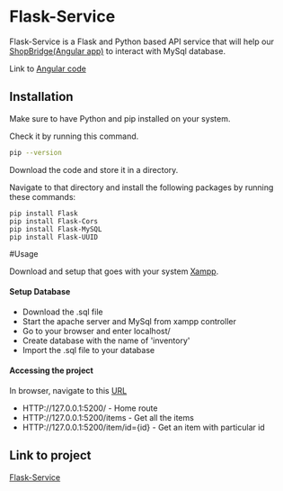 # Flask-Service

Flask-Service is a Flask and Python based API service that will help our [ShopBridge(Angular app)](http://shopbridge.netlify.app/) to interact with MySql database.

Link to [Angular code](https://github.com/Madhav-77/ShopBridge)

## Installation

Make sure to have Python and pip installed on your system.

Check it by running this command.
```bash
pip --version
```
Download the code and store it in a directory.

Navigate to that directory and install the following packages by running these commands: 

```
pip install Flask
pip install Flask-Cors
pip install Flask-MySQL
pip install Flask-UUID
```

#Usage

Download and setup that goes with your system [Xampp](https://www.apachefriends.org/download.html).

#### Setup Database
- Download the .sql file
- Start the apache server and MySql from xampp controller 
- Go to your browser and enter localhost/ 
- Create database with the name of 'inventory'
- Import the .sql file to your database 

#### Accessing the project
In browser, navigate to this [URL](HTTP://127.0.0.1:5200)

- HTTP://127.0.0.1:5200/ - Home route
- HTTP://127.0.0.1:5200/items - Get all the items
- HTTP://127.0.0.1:5200/item/id={id} - Get an item with particular id

## Link to project
[Flask-Service](https://services-flask-api.herokuapp.com/)
